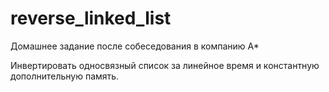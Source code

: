 # reverse_linked_list
Домашнее задание после собеседования в компанию А*


Инвертировать односвязный список за линейное время и константную дополнительную память.
